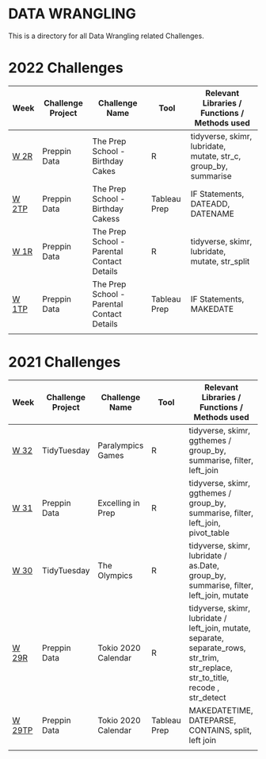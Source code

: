 # DATA WRANGLING

This is a directory for all Data Wrangling related Challenges.

# 2022 Challenges

| Week| Challenge Project | Challenge Name | Tool | Relevant Libraries / Functions / Methods used |
| --- | --- | --- | --- | --- |
| [W 2R](<https://github.com/paulisdataviz/DATA_WRANGLING/blob/main/2022/2022_W2/2022_W2_Tableau_Prep_Solution_R.md>)<br> | Preppin Data | The Prep School - Birthday Cakes | R | tidyverse, skimr, lubridate, mutate, str_c, group_by, summarise |
| [W 2TP](<https://github.com/paulisdataviz/DATA_WRANGLING/blob/main/2022/2022_W2/2022-W2-prepping-data_Tableau_Prep_Soultion.md>)<br> | Preppin Data | The Prep School - Birthday Cakess | Tableau Prep | IF Statements, DATEADD, DATENAME |
| [W 1R](<https://github.com/paulisdataviz/DATA_WRANGLING/blob/main/2022/2022_W1/2022_W_1_preppin_data_solution_R.md>)<br> | Preppin Data | The Prep School - Parental Contact Details | R | tidyverse, skimr, lubridate, mutate, str_split|
| [W 1TP](<https://github.com/paulisdataviz/DATA_WRANGLING/blob/main/2022/2022_W1/2022-W1-preppin--data---Tableau-Prep-Solution.md>)<br> | Preppin Data | The Prep School - Parental Contact Details | Tableau Prep | IF Statements, MAKEDATE |
|  | |  |  |  |



# 2021 Challenges

| Week| Challenge Project | Challenge Name | Tool | Relevant Libraries / Functions / Methods used |
| --- | --- | --- | --- | --- |
| [W 32](<https://github.com/paulisdataviz/DATA_WRANGLING/blob/main/tidytuesday/2021_W_32/2021_W_32_tidytuesday_R.md>)<br> | TidyTuesday | Paralympics Games | R | tidyverse, skimr, ggthemes / group_by, summarise, filter, left_join|
| [W 31](<https://github.com/paulisdataviz/DATA_WRANGLING/blob/main/2021_W_31/2021_W_31_Preppin_R.md>)<br> | Preppin Data | Excelling in Prep | R | tidyverse, skimr, ggthemes / group_by, summarise, filter, left_join, pivot_table  |
| [W 30](<https://github.com/paulisdataviz/DATA_WRANGLING/blob/main/tidytuesday/2021_W_30/R_solution.md>)<br> | TidyTuesday | The Olympics| R | tidyverse, skimr, lubridate / as.Date, group_by, summarise, filter, left_join, mutate |
| [W 29R](<https://github.com/paulisdataviz/DATA_WRANGLING/blob/main/2021_W29/2021_W29_R.md>)<br> | Preppin Data | Tokio 2020 Calendar | R | tidyverse, skimr, lubridate / left_join, mutate, separate, separate_rows, str_trim, str_replace, str_to_title, recode , str_detect |
| [W 29TP](<https://github.com/paulisdataviz/DATA_WRANGLING/blob/main/2021_W29/2021-W29-preppin--data---Tableau-Prep-solution.md>)<br> | Preppin Data | Tokio 2020 Calendar | Tableau Prep | MAKEDATETIME, DATEPARSE, CONTAINS, split, left join  |
|  |  |  | |  |

